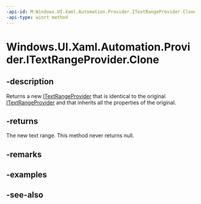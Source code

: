 ```yaml
---
-api-id: M:Windows.UI.Xaml.Automation.Provider.ITextRangeProvider.Clone
-api-type: winrt method
---
```


<!-- Method syntax
public Windows.UI.Xaml.Automation.Provider.ITextRangeProvider Clone()
-->

# Windows.UI.Xaml.Automation.Provider.ITextRangeProvider.Clone

## -description
Returns a new [ITextRangeProvider](itextrangeprovider.md) that is identical to the original [ITextRangeProvider](itextrangeprovider.md) and that inherits all the properties of the original.



## -returns
The new text range. This method never returns null.

## -remarks

## -examples

## -see-also
